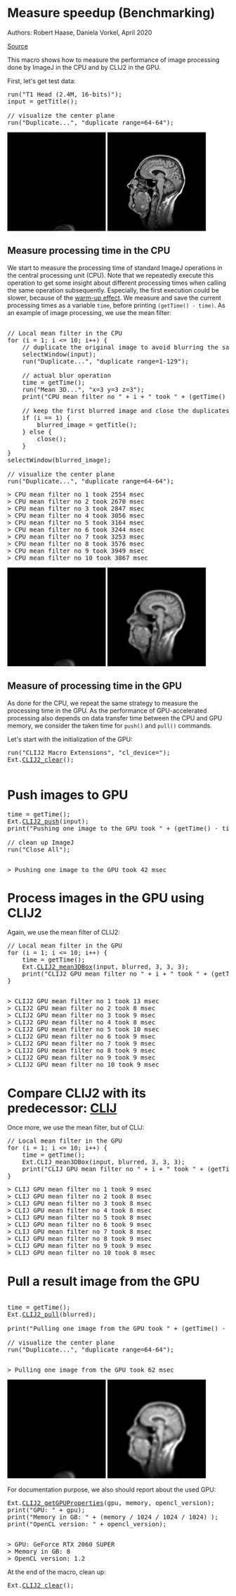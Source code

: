 

# Measure speedup (Benchmarking)
Authors: Robert Haase, Daniela Vorkel, April 2020

[Source](https://github.com/clij/clij2-docs/tree/master/src/main/macro/benchmarking.ijm)

This macro shows how to measure the performance of image processing done by ImageJ in the CPU 
and by CLIJ2 in the GPU.

First, let's get test data: 

<pre class="highlight">
run("T1 Head (2.4M, 16-bits)");
input = getTitle();

// visualize the center plane
run("Duplicate...", "duplicate range=64-64");
</pre>
<a href="image_1588706238582.png"><img src="image_1588706238582.png" width="224" alt="t1-head.tif"/></a>
<a href="image_1588706238593.png"><img src="image_1588706238593.png" width="224" alt="t1-head-1.tif"/></a>

## Measure processing time in the CPU

We start to measure the processing time of standard ImageJ operations in the central processing unit (CPU). 
Note that we repeatedly execute this operation to get some insight about different processing times when 
calling the same operation subsequently. Especially, the first execution could be slower, because of the 
[warm-up effect](https://stackoverflow.com/questions/36198278/why-does-the-jvm-require-warmup).
We measure and save the current processing times as a variable `time`, before printing `(getTime() - time)`.
As an example of image processing, we use the mean filter:

<pre class="highlight">

// Local mean filter in the CPU
for (i = 1; i <= 10; i++) {
	// duplicate the original image to avoid blurring the same image again and again
	selectWindow(input);
	run("Duplicate...", "duplicate range=1-129");
	
	// actual blur operation
	time = getTime();
	run("Mean 3D...", "x=3 y=3 z=3");
	print("CPU mean filter no " + i + " took " + (getTime() - time) + " msec");
	
	// keep the first blurred image and close the duplicates
	if (i == 1) {
		blurred_image = getTitle();
	} else {
		close();
	}
}
selectWindow(blurred_image);

// visualize the center plane
run("Duplicate...", "duplicate range=64-64");
</pre>
<pre>
> CPU mean filter no 1 took 2554 msec
> CPU mean filter no 2 took 2670 msec
> CPU mean filter no 3 took 2847 msec
> CPU mean filter no 4 took 3056 msec
> CPU mean filter no 5 took 3164 msec
> CPU mean filter no 6 took 3244 msec
> CPU mean filter no 7 took 3253 msec
> CPU mean filter no 8 took 3576 msec
> CPU mean filter no 9 took 3949 msec
> CPU mean filter no 10 took 3867 msec
</pre>
<a href="image_1588706271730.png"><img src="image_1588706271730.png" width="224" alt="t1-head-2.tif"/></a>
<a href="image_1588706271740.png"><img src="image_1588706271740.png" width="224" alt="t1-head-3.tif"/></a>

## Measure of processing time in the GPU
As done for the CPU, we repeat the same strategy to measure the processing time in the GPU. As the performance of
GPU-accelerated processing also depends on data transfer time between the CPU and GPU memory,
we consider the taken time for `push()` and `pull()` commands.

Let's start with the initialization of the GPU:

<pre class="highlight">
run("CLIJ2 Macro Extensions", "cl_device=");
Ext.<a href="https://clij.github.io/clij2-docs/reference_clear">CLIJ2_clear</a>();

</pre>

# Push images to GPU

<pre class="highlight">
time = getTime();
Ext.<a href="https://clij.github.io/clij2-docs/reference_push">CLIJ2_push</a>(input);
print("Pushing one image to the GPU took " + (getTime() - time) + " msec");

// clean up ImageJ
run("Close All");

</pre>
<pre>
> Pushing one image to the GPU took 42 msec
</pre>

# Process images in the GPU using CLIJ2 
Again, we use the mean filter of CLIJ2:

<pre class="highlight">
// Local mean filter in the GPU
for (i = 1; i <= 10; i++) {
	time = getTime();
	Ext.<a href="https://clij.github.io/clij2-docs/reference_mean3DBox">CLIJ2_mean3DBox</a>(input, blurred, 3, 3, 3);
	print("CLIJ2 GPU mean filter no " + i + " took " + (getTime() - time) + " msec");
}

</pre>
<pre>
> CLIJ2 GPU mean filter no 1 took 13 msec
> CLIJ2 GPU mean filter no 2 took 8 msec
> CLIJ2 GPU mean filter no 3 took 9 msec
> CLIJ2 GPU mean filter no 4 took 8 msec
> CLIJ2 GPU mean filter no 5 took 10 msec
> CLIJ2 GPU mean filter no 6 took 9 msec
> CLIJ2 GPU mean filter no 7 took 9 msec
> CLIJ2 GPU mean filter no 8 took 9 msec
> CLIJ2 GPU mean filter no 9 took 9 msec
> CLIJ2 GPU mean filter no 10 took 9 msec
</pre>

# Compare CLIJ2 with its predecessor: [CLIJ](https://www.nature.com/articles/s41592-019-0650-1)
Once more, we use the mean filter, but of CLIJ:

<pre class="highlight">
// Local mean filter in the GPU
for (i = 1; i <= 10; i++) {
	time = getTime();
	Ext.CLIJ_mean3DBox(input, blurred, 3, 3, 3);
	print("CLIJ GPU mean filter no " + i + " took " + (getTime() - time) + " msec");
}
</pre>
<pre>
> CLIJ GPU mean filter no 1 took 9 msec
> CLIJ GPU mean filter no 2 took 8 msec
> CLIJ GPU mean filter no 3 took 8 msec
> CLIJ GPU mean filter no 4 took 8 msec
> CLIJ GPU mean filter no 5 took 8 msec
> CLIJ GPU mean filter no 6 took 9 msec
> CLIJ GPU mean filter no 7 took 8 msec
> CLIJ GPU mean filter no 8 took 9 msec
> CLIJ GPU mean filter no 9 took 9 msec
> CLIJ GPU mean filter no 10 took 8 msec
</pre>

# Pull a result image from the GPU

<pre class="highlight">

time = getTime();
Ext.<a href="https://clij.github.io/clij2-docs/reference_pull">CLIJ2_pull</a>(blurred);

print("Pulling one image from the GPU took " + (getTime() - time) + " msec");

// visualize the center plane
run("Duplicate...", "duplicate range=64-64");

</pre>
<pre>
> Pulling one image from the GPU took 62 msec
</pre>
<a href="image_1588706272175.png"><img src="image_1588706272175.png" width="224" alt="CLIJ2_mean3DBox_result2"/></a>
<a href="image_1588706272185.png"><img src="image_1588706272185.png" width="224" alt="CLIJ2_mean3DBox_result2-1"/></a>

For documentation purpose, we also should report about the used GPU:

<pre class="highlight">
Ext.<a href="https://clij.github.io/clij2-docs/reference_getGPUProperties">CLIJ2_getGPUProperties</a>(gpu, memory, opencl_version);
print("GPU: " + gpu);
print("Memory in GB: " + (memory / 1024 / 1024 / 1024) );
print("OpenCL version: " + opencl_version);

</pre>
<pre>
> GPU: GeForce RTX 2060 SUPER
> Memory in GB: 8
> OpenCL version: 1.2
</pre>

At the end of the macro, clean up:

<pre class="highlight">
Ext.<a href="https://clij.github.io/clij2-docs/reference_clear">CLIJ2_clear</a>();
</pre>




